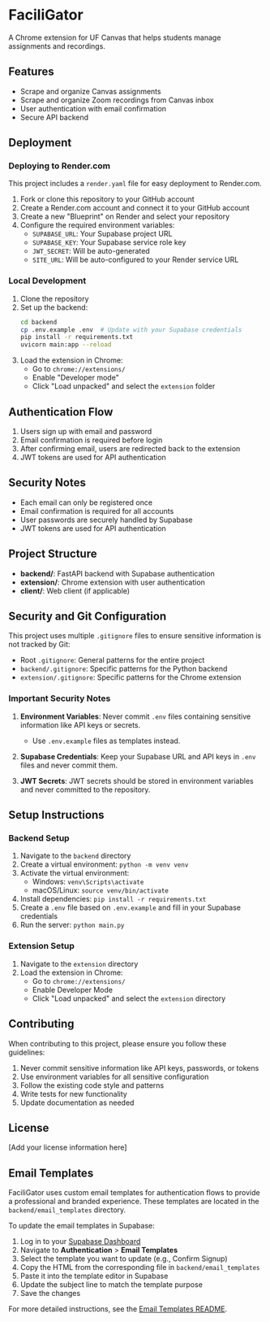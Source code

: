 # FaciliGator

A Chrome extension for UF Canvas that helps students manage assignments and recordings.

## Features

- Scrape and organize Canvas assignments
- Scrape and organize Zoom recordings from Canvas inbox
- User authentication with email confirmation
- Secure API backend

## Deployment

### Deploying to Render.com

This project includes a `render.yaml` file for easy deployment to Render.com.

1. Fork or clone this repository to your GitHub account
2. Create a Render.com account and connect it to your GitHub account
3. Create a new "Blueprint" on Render and select your repository
4. Configure the required environment variables:
   - `SUPABASE_URL`: Your Supabase project URL
   - `SUPABASE_KEY`: Your Supabase service role key
   - `JWT_SECRET`: Will be auto-generated
   - `SITE_URL`: Will be auto-configured to your Render service URL

### Local Development

1. Clone the repository
2. Set up the backend:
   ```bash
   cd backend
   cp .env.example .env  # Update with your Supabase credentials
   pip install -r requirements.txt
   uvicorn main:app --reload
   ```
3. Load the extension in Chrome:
   - Go to `chrome://extensions/`
   - Enable "Developer mode"
   - Click "Load unpacked" and select the `extension` folder

## Authentication Flow

1. Users sign up with email and password
2. Email confirmation is required before login
3. After confirming email, users are redirected back to the extension
4. JWT tokens are used for API authentication

## Security Notes

- Each email can only be registered once
- Email confirmation is required for all accounts
- User passwords are securely handled by Supabase
- JWT tokens are used for API authentication

## Project Structure

- **backend/**: FastAPI backend with Supabase authentication
- **extension/**: Chrome extension with user authentication
- **client/**: Web client (if applicable)

## Security and Git Configuration

This project uses multiple `.gitignore` files to ensure sensitive information is not tracked by Git:

- Root `.gitignore`: General patterns for the entire project
- `backend/.gitignore`: Specific patterns for the Python backend
- `extension/.gitignore`: Specific patterns for the Chrome extension

### Important Security Notes

1. **Environment Variables**: Never commit `.env` files containing sensitive information like API keys or secrets.
   - Use `.env.example` files as templates instead.

2. **Supabase Credentials**: Keep your Supabase URL and API keys in `.env` files and never commit them.

3. **JWT Secrets**: JWT secrets should be stored in environment variables and never committed to the repository.

## Setup Instructions

### Backend Setup

1. Navigate to the `backend` directory
2. Create a virtual environment: `python -m venv venv`
3. Activate the virtual environment:
   - Windows: `venv\Scripts\activate`
   - macOS/Linux: `source venv/bin/activate`
4. Install dependencies: `pip install -r requirements.txt`
5. Create a `.env` file based on `.env.example` and fill in your Supabase credentials
6. Run the server: `python main.py`

### Extension Setup

1. Navigate to the `extension` directory
2. Load the extension in Chrome:
   - Go to `chrome://extensions/`
   - Enable Developer Mode
   - Click "Load unpacked" and select the `extension` directory

## Contributing

When contributing to this project, please ensure you follow these guidelines:

1. Never commit sensitive information like API keys, passwords, or tokens
2. Use environment variables for all sensitive configuration
3. Follow the existing code style and patterns
4. Write tests for new functionality
5. Update documentation as needed

## License

[Add your license information here]

## Email Templates

FaciliGator uses custom email templates for authentication flows to provide a professional and branded experience. These templates are located in the `backend/email_templates` directory.

To update the email templates in Supabase:

1. Log in to your [Supabase Dashboard](https://app.supabase.com/)
2. Navigate to **Authentication** > **Email Templates**
3. Select the template you want to update (e.g., Confirm Signup)
4. Copy the HTML from the corresponding file in `backend/email_templates`
5. Paste it into the template editor in Supabase
6. Update the subject line to match the template purpose
7. Save the changes

For more detailed instructions, see the [Email Templates README](backend/email_templates/README.md). 